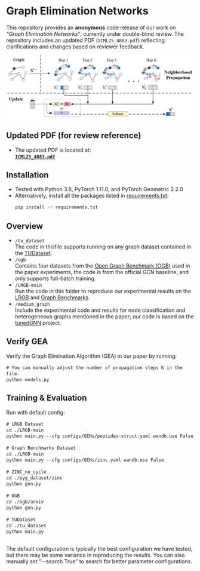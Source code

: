 # Graph Elimination Networks

This repository provides an **anonymous** code release of our work on *“Graph Elimination Networks”*, currently under double-blind review. The repository includes an updated PDF (`ICML25_4883.pdf`) reflecting clarifications and changes based on reviewer feedback. 

![image](./fig/review.png)

## Updated PDF (for review reference)

- The updated PDF is located at:  
  **[`ICML25_4883.pdf`](./ICML25_4883.pdf)**

## Installation
- Tested with Python 3.8, PyTorch 1.11.0, and PyTorch Geometric 2.2.0
- Alternatively, install all the packages listed in [requirements.txt](requirements.txt):
  ```bash
  pip install -r requirements.txt
## Overview
* `/tu_dataset` <br/> The code in thisfile supports running on any graph dataset contained in the [TUDataset](https://chrsmrrs.github.io/datasets/docs/home/).
* `/ogb`  <br/> Contains four datasets from the [Open Graph Benchmark (OGB)](https://github.com/snap-stanford/ogb) used in the paper experiments, the code is from the official GCN baseline, and only supports full-batch training.
* `/LRGB-main` <br/> Run the code in this folder to reproduce our experimental results on the [LRGB](https://github.com/vijaydwivedi75/lrgb) and [Graph Benchmarks](https://github.com/graphdeeplearning/benchmarking-gnns).
* `/medium_graph` <br/> Include the experimental code and results for node classification and heterogeneous graphs mentioned in the paper; our code is based on the [tunedGNN](https://github.com/LUOyk1999/tunedGNN) project.

## Verify GEA

Verify the Graph Elimination Algorithm (GEA) in our paper by running:
```
# You can manually adjust the number of propagation steps K in the file.
python models.py
```


## Training & Evaluation
Run with default config:
```
# LRGB Dataset
cd ./LRGB-main
python main.py --cfg configs/GENs/peptides-struct.yaml wandb.use False

# Graph Benchmarks Dataset
cd ./LRGB-main
python main.py --cfg configs/GENs/zinc.yaml wandb.use False

# ZINC_no_cycle
cd ./pyg_dataset/zinc
python gnn.py

# OGB
cd ./ogb/arxiv
python gnn.py

# TUDataset
cd ./tu_dataset
python main.py


```
The default configuration is typically the best configuration we have tested, but there may be some variance in reproducing the results. You can also manually set "--search True" to search for better parameter configurations.


